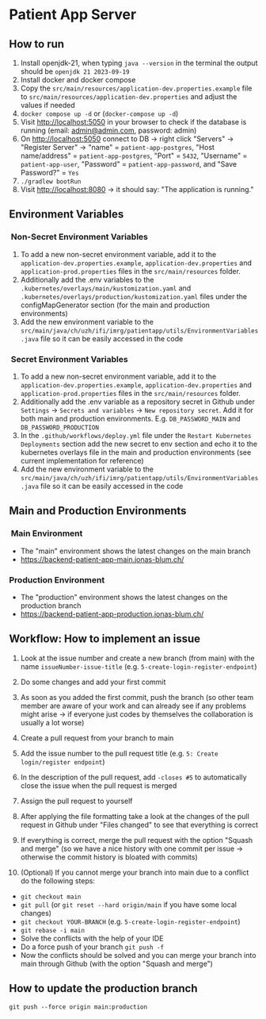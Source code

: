 # Patient App Server

## How to run

1. Install openjdk-21, when typing `java --version` in the terminal the output should be `openjdk 21 2023-09-19`
2. Install docker and docker compose
3. Copy the `src/main/resources/application-dev.properties.example` file to `src/main/resources/application-dev.properties` and adjust the values if needed
4. `docker compose up -d` or (`docker-compose up -d`)
5. Visit <http://localhost:5050> in your browser to check if the database is running (email: <admin@admin.com>, password: admin)
6. On <http://localhost:5050> connect to DB -> right click "Servers" -> "Register Server" -> "name" = `patient-app-postgres`, "Host name/address" = `patient-app-postgres`, "Port" = `5432`, "Username" = `patient-app-user`, "Password" = `patient-app-password`, and "Save Password?" = `Yes`
7. `./gradlew bootRun`
8. Visit <http://localhost:8080> -> it should say: "The application is running."

## Environment Variables

###  Non-Secret Environment Variables

1. To add a new non-secret environment variable, add it to the `application-dev.properties.example`, `application-dev.properties` and `application-prod.properties` files in the `src/main/resources` folder.
2. Additionally add the .env variables to the `.kubernetes/overlays/main/kustomization.yaml` and `.kubernetes/overlays/production/kustomization.yaml` files under the configMapGenerator section (for the main and production environments)
3. Add the new environment variable to the `src/main/java/ch/uzh/ifi/imrg/patientapp/utils/EnvironmentVariables.java` file so it can be easily accessed in the code

###  Secret Environment Variables

1. To add a new non-secret environment variable, add it to the `application-dev.properties.example`, `application-dev.properties` and `application-prod.properties` files in the `src/main/resources` folder.
2. Additionally add the .env variable as a repository secret in Github under `Settings` -> `Secrets and variables` -> `New repository secret`. Add it for both main and production environments. E.g. `DB_PASSWORD_MAIN` and `DB_PASSWORD_PRODUCTION`
3. In the `.github/workflows/deploy.yml` file under the `Restart Kubernetes Deployments` section add the new secret to env section and echo it to the kubernetes overlays file in the main and production environments (see current implementation for reference)
4. Add the new environment variable to the `src/main/java/ch/uzh/ifi/imrg/patientapp/utils/EnvironmentVariables.java` file so it can be easily accessed in the code

## Main and Production Environments

###  Main Environment

- The "main" environment shows the latest changes on the main branch
- <https://backend-patient-app-main.jonas-blum.ch/>

### Production Environment

- The "production" environment shows the latest changes on the production branch
- <https://backend-patient-app-production.jonas-blum.ch/>

## Workflow: How to implement an issue

1. Look at the issue number and create a new branch (from main) with the name `issueNumber-issue-title` (e.g. `5-create-login-register-endpoint`)
2. Do some changes and add your first commit
3. As soon as you added the first commit, push the branch (so other team member are aware of your work and can already see if any problems might arise -> if everyone just codes by themselves the collaboration is usually a lot worse)
4. Create a pull request from your branch to main
5. Add the issue number to the pull request title (e.g. `5: Create login/register endpoint`)
6. In the description of the pull request, add `-closes #5` to automatically close the issue when the pull request is merged
7. Assign the pull request to yourself

8. After applying the file formatting take a look at the changes of the pull request in Github under "Files changed" to see that everything is correct
9. If everything is correct, merge the pull request with the option "Squash and merge" (so we have a nice history with one commit per issue -> otherwise the commit history is bloated with commits)
10. (Optional) If you cannot merge your branch into main due to a conflict do the following steps:

- `git checkout main`
- `git pull` (or `git reset --hard origin/main` if you have some local changes)
- `git checkout YOUR-BRANCH` (e.g. `5-create-login-register-endpoint`)
- `git rebase -i main`
- Solve the conflicts with the help of your IDE
- Do a force push of your branch `git push -f`
- Now the conflicts should be solved and you can merge your branch into main through Github (with the option "Squash and merge")

## How to update the production branch

`git push --force origin main:production`
